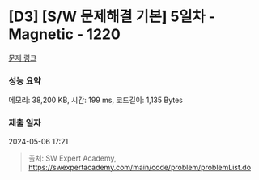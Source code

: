 # [D3] [S/W 문제해결 기본] 5일차 - Magnetic - 1220 

[문제 링크](https://swexpertacademy.com/main/code/problem/problemDetail.do?contestProbId=AV14hwZqABsCFAYD) 

### 성능 요약

메모리: 38,200 KB, 시간: 199 ms, 코드길이: 1,135 Bytes

### 제출 일자

2024-05-06 17:21



> 출처: SW Expert Academy, https://swexpertacademy.com/main/code/problem/problemList.do